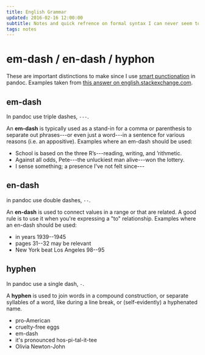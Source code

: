 ```yaml
---
title: English Grammar
updated: 2016-02-16 12:00:00
subtitle: Notes and quick refrence on formal syntax I can never seem to remember
tags: notes
---
```


# em-dash / en-dash / hyphon

These are important distinctions to make since I use [smart punctionation](http://pandoc.org/README.html#smart-punctuation) in pandoc.
Examples taken from [this answer on english.stackexchange.com](https://english.stackexchange.com/questions/2116/when-should-i-use-an-em-dash-an-en-dash-and-a-hyphen).

## em-dash

In pandoc use triple dashes, `---`.

An **em-dash** is typically used as a stand-in for a comma or parenthesis to separate out phrases---or even just a word---in a sentence for various reasons (i.e. an appositive). Examples where an em-dash should be used:

* School is based on the three R’s---reading, writing, and ’rithmetic.
* Against all odds, Pete---the unluckiest man alive---won the lottery.
* I sense something; a presence I've not felt since---

## en-dash

in pandoc use double dashes, `--`.

An **en-dash** is used to connect values in a range or that are related. A good rule is to use it when you're expressing a "to" relationship. Examples where an en-dash should be used:

* in years 1939--1945
* pages 31--32 may be relevant
* New York beat Los Angeles 98--95

## hyphen

In pandoc use a single dash, `-`.

A **hyphen** is used to join words in a compound construction, or separate syllables of a word, like during a line break, or (self-evidently) a hyphenated name.

* pro-American
* cruelty-free eggs
* em-dash
* it's pronounced hos-pi-tal-it-tee
* Olivia Newton-John
